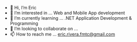 - 👋 Hi, I’m Eric 
- 👀 I’m interested in ... Web and Mobile App development
- 🌱 I’m currently learning ... .NET Application Development & Programming
- 💞️ I’m looking to collaborate on ...
- 📫 How to reach me ... eric.rivera.fmtc@gmail.com

<!---
BigBossAlphaz/BigBossAlphaz is a ✨ special ✨ repository because its `README.md` (this file) appears on your GitHub profile.
You can click the Preview link to take a look at your changes.
--->
